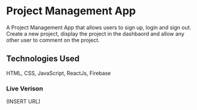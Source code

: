 # Project Management App

A Project Management App that allows users to sign up, login and sign out. Create a new project, display the project in the dashbaord and allow any other user to comment on the project. 

## Technologies Used

HTML, CSS, JavaScript, ReactJs, Firebase

### Live Verison

(INSERT URL)




